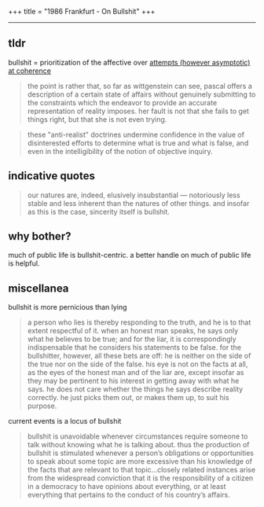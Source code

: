 +++
title = "1986 Frankfurt - On Bullshit"
+++

---

## tldr

bullshit = prioritization of the affective over [attempts (however asymptotic) at coherence](https://slatestarcodex.com/2020/03/06/socratic-grilling/)

> the point is rather that, so far as wittgenstein can see, pascal offers a description of a certain state of affairs without genuinely submitting to the constraints which the endeavor to provide an accurate representation of reality imposes. her fault is not that she fails to get things right, but that she is not even trying.

> these "anti-realist" doctrines undermine confidence in the value of disinterested efforts to determine what is true and what is false, and even in the intelligibility of the notion of objective inquiry.

## indicative quotes

> our natures are, indeed, elusively insubstantial — notoriously less stable and less inherent than the natures of other things. and insofar as this is the case, sincerity itself is bullshit.

## why bother?

much of public life is bullshit-centric. a better handle on much of public life is helpful.

## miscellanea

bullshit is more pernicious than lying
> a person who lies is thereby responding to the truth, and he is to that extent respectful of it. when an honest man speaks, he says only what he believes to be true; and for the liar, it is correspondingly indispensable that he considers his statements to be false. for the bullshitter, however, all these bets are off: he is neither on the side of the true nor on the side of the false. his eye is not on the facts at all, as the eyes of the honest man and of the liar are, except insofar as they may be pertinent to his interest in getting away with what he says. he does not care whether the things he says describe reality correctly. he just picks them out, or makes them up, to suit his purpose.

current events is a locus of bullshit
> bullshit is unavoidable whenever circumstances require someone to talk without knowing what he is talking about. thus the production of bullshit is stimulated whenever a person’s obligations or opportunities to speak about some topic are more excessive than his knowledge of the facts that are relevant to that topic...closely related instances arise from the widespread conviction that it is the responsibility of a citizen in a democracy to have opinions about everything, or at least everything that pertains to the conduct of his country’s affairs.